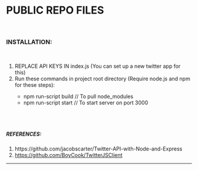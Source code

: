 <h1><strong>PUBLIC REPO FILES</strong></h1>
<br />
<h3>INSTALLATION:</h3>
<br />
<ol><li>REPLACE API KEYS IN index.js (You can set up a new twitter app for this)</li>
  <li>Run these commands in project root directory (Require node.js and npm for these steps):</li>
    <ul>
      <li>npm run-script build // To pull node_modules</li>
      <li>npm run-script start // To start server on port 3000</li>
    </ul>
 </ol>
 <br /><br />
<h5>REFERENCES:</h5>
<ol>
  <li><a herf="https://github.com/jacobscarter/Twitter-API-with-Node-and-Express">https://github.com/jacobscarter/Twitter-API-with-Node-and-Express</a></li>
  <li><a href="https://github.com/BoyCook/TwitterJSClient">https://github.com/BoyCook/TwitterJSClient</a></li>
</ol>
<hr>
